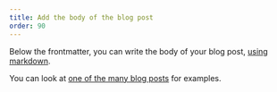 ```yaml
---
title: Add the body of the blog post
order: 90
---
```


Below the frontmatter, you can write the body of your blog post, [using markdown](/editors/markdown/).


<Tip>

You can look at [one of the many blog posts](https://github.com/freesewing/markdown/tree/develop/org/blog) for examples.

</Tip>
